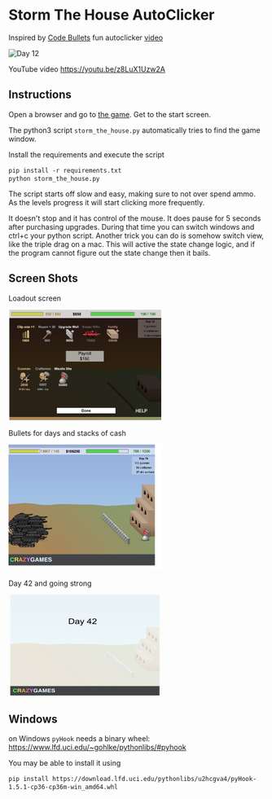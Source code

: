 # Storm The House AutoClicker

Inspired by [Code Bullets](https://twitter.com/code_bullet) fun autoclicker [video](https://www.youtube.com/watch?v=fURH8z3hb6Y)

<img src="./pics/day24.gif" alt="Day 12" width="300"/>

YouTube video https://youtu.be/z8LuX1Uzw2A

## Instructions

Open a browser and go to [the game](http://www.crazygames.com/game/storm-the-house). Get to the start screen.

The python3 script `storm_the_house.py` automatically tries to find the game window.

Install the requirements and execute the script
```
pip install -r requirements.txt
python storm_the_house.py
```

The script starts off slow and easy, making sure to not over spend ammo.  As the levels progress it will start clicking more frequently.

It doesn't stop and it has control of the mouse.  It does pause for 5 seconds after purchasing upgrades.  During that time you can switch windows and ctrl+c your python script.  Another trick you can do is somehow switch view, like the triple drag on a mac.  This will active the state change logic, and if the program cannot figure out the state change then it bails.

## Screen Shots


Loadout screen

<img src="./pics/day12.png" alt="Day 12" width="300"/>


Bullets for days and stacks of cash

<img src="./pics/day74.png" alt="Day 74" width="300"/>


Day 42 and going strong

<img src="./pics/day42.gif" alt="Day 42" width="300"/>


## Windows

on Windows `pyHook` needs a binary wheel: https://www.lfd.uci.edu/~gohlke/pythonlibs/#pyhook

You may be able to install it using
```
pip install https://download.lfd.uci.edu/pythonlibs/u2hcgva4/pyHook-1.5.1-cp36-cp36m-win_amd64.whl
```
